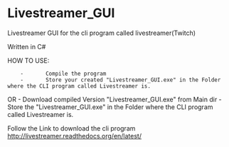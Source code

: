 Livestreamer_GUI
================

Livestreamer GUI for the cli program called livestreamer(Twitch)

Written in C#

HOW TO USE:

        -       Compile the program
        -       Store your created "Livestreamer_GUI.exe" in the Folder where the CLI program called Livestreamer is.
OR
        -       Download compiled Version "Livestreamer_GUI.exe" from Main dir
        -       Store the "Livestreamer_GUI.exe" in the Folder where the CLI program called Livestreamer is.

Follow the Link to download the cli program
http://livestreamer.readthedocs.org/en/latest/


